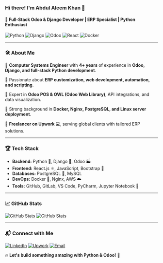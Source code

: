 ### Hi there! I'm Abdul Aleem Khan 👋

#### 🚀 Full-Stack Odoo & Django Developer | ERP Specialist | Python Enthusiast

![Python](https://img.shields.io/badge/Python-Expert-blue?style=flat&logo=python)
![Django](https://img.shields.io/badge/Django-Backend-green?style=flat&logo=django)
![Odoo](https://img.shields.io/badge/Odoo-ERP-purple?style=flat&logo=odoo)
![React](https://img.shields.io/badge/React-Frontend-blue?style=flat&logo=react)
![Docker](https://img.shields.io/badge/Docker-Containerization-blue?style=flat&logo=docker)

---

### 🛠️ About Me
🔹 **Computer Systems Engineer** with **4+ years** of experience in **Odoo, Django, and full-stack Python development**.

🔹 Passionate about **ERP customization, web development, automation, and scripting**.

🔹 Expert in **Odoo POS & OWL (Odoo Web Library)**, API integrations, and data visualization.

🔹 Strong background in **Docker, Nginx, PostgreSQL, and Linux server deployment**.

🔹 **Freelancer on Upwork** 💻, serving global clients with tailored ERP solutions.

---

### 🏆 Tech Stack

- **Backend:** Python 🐍, Django 🚀, Odoo 🏭
- **Frontend:** React.js ⚛️, JavaScript, Bootstrap 🎨
- **Databases:** PostgreSQL 🐘, MySQL
- **DevOps:** Docker 🐳, Nginx, AWS ☁️
- **Tools:** GitHub, GitLab, VS Code, PyCharm, Jupyter Notebook 📒

---

### 📈 GitHub Stats
![GitHub Stats](https://github-readme-stats.vercel.app/api?username=aleemcahn&show_icons=true&theme=radical)
![GitHub Stats](https://github-readme-stats.vercel.app/api?username=aleemcaan&show_icons=true&theme=radical)

---

### 📬 Connect with Me
[![LinkedIn](https://img.shields.io/badge/LinkedIn-Connect-blue?style=flat&logo=linkedin)](https://www.linkedin.com/in/aleem-caan/)
[![Upwork](https://img.shields.io/badge/Upwork-Available-green?style=flat&logo=upwork)](https://www.upwork.com/freelancers/~01625d91fec9426abb)
[![Email](https://img.shields.io/badge/Email-Contact-red?style=flat&logo=gmail)](mailto:aleemcaan@gmail.com)

🔥 **Let's build something amazing with Python & Odoo!** 🚀
